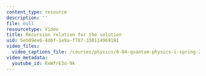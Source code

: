 ```yaml
---
content_type: resource
description: ''
file: null
resourcetype: Video
title: Recursion relation for the solution
uid: 5eb09ee6-4d6f-1e9a-f787-330114969181
video_files:
  video_captions_file: /courses/physics/8-04-quantum-physics-i-spring-2016/video-lectures/part-2/recursion-relation-for-the-solution/RxWfrE3o-9k.vtt
video_metadata:
  youtube_id: RxWfrE3o-9k
---
```


